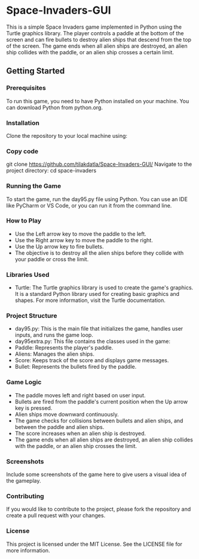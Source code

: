 # Space-Invaders-GUI

This is a simple Space Invaders game implemented in Python using the Turtle graphics library. The player controls a paddle at the bottom of the screen and can fire bullets to destroy alien ships that descend from the top of the screen. The game ends when all alien ships are destroyed, an alien ship collides with the paddle, or an alien ship crosses a certain limit.

##  Getting Started
### Prerequisites
To run this game, you need to have Python installed on your machine. You can download Python from python.org.

### Installation
Clone the repository to your local machine using:


### Copy code
git clone https://github.com/tilakdatla/Space-Invaders-GUI/
Navigate to the project directory:
cd space-invaders

### Running the Game
To start the game, run the day95.py file using Python. You can use an IDE like PyCharm or VS Code, or you can run it from the command line.


### How to Play
- Use the Left arrow key to move the paddle to the left.
- Use the Right arrow key to move the paddle to the right.
- Use the Up arrow key to fire bullets.
- The objective is to destroy all the alien ships before they collide with your paddle or cross the limit.

### Libraries Used
- Turtle: The Turtle graphics library is used to create the game's graphics. It is a standard Python library used for creating basic graphics and shapes. For more information, visit the Turtle documentation.

### Project Structure
- day95.py: This is the main file that initializes the game, handles user inputs, and runs the game loop.
- day95extra.py: This file contains the classes used in the game:
- Paddle: Represents the player's paddle.
- Aliens: Manages the alien ships.
- Score: Keeps track of the score and displays game messages.
- Bullet: Represents the bullets fired by the paddle.

### Game Logic

- The paddle moves left and right based on user input.
- Bullets are fired from the paddle's current position when the Up arrow key is pressed.
- Alien ships move downward continuously.
- The game checks for collisions between bullets and alien ships, and between the paddle and alien ships.
- The score increases when an alien ship is destroyed.
- The game ends when all alien ships are destroyed, an alien ship collides with the paddle, or an alien ship crosses the limit.

### Screenshots
Include some screenshots of the game here to give users a visual idea of the gameplay.

### Contributing
If you would like to contribute to the project, please fork the repository and create a pull request with your changes.

### License
This project is licensed under the MIT License. See the LICENSE file for more information.
